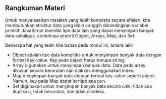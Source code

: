 ## Rangkuman Materi
Untuk menyelesaikan masalah yang lebih kompleks secara efisien, kita membutuhkan struktur data yang lebih canggih dibandingkan variabel primitif. JavaScript memiliki tipe data lain yang dapat menyimpan banyak data sekaligus, contohnya seperti Object, Arrays, Map, dan Set.

Beberapa hal yang telah kita bahas pada modul ini, antara lain:

 *  Object adalah tipe data kompleks untuk menyimpan banyak data dengan format key-value. Key pada object harus berupa string.
 *  Array digunakan untuk menyimpan banyak data. Data pada array disusun secara berurutan dan diakses menggunakan index.
 *  Map menyimpan banyak data dengan format key-value seperti object. Namun, key pada Map dapat bertipe apa pun.
 *  Set digunakan untuk menyimpan banyak data secara unik, tidak ada duplikasi, tidak berurutan, dan tidak diindeks.